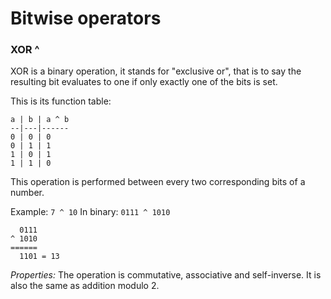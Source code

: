# Bitwise operators

### XOR ^
XOR is a binary operation, it stands for "exclusive or", that is to say the resulting bit evaluates to one if only exactly one of the bits is set.

This is its function table:

```
a | b | a ^ b
--|---|------
0 | 0 | 0
0 | 1 | 1
1 | 0 | 1
1 | 1 | 0
```

This operation is performed between every two corresponding bits of a number.

Example: `7 ^ 10`
In binary: `0111 ^ 1010`

```
  0111
^ 1010
======
  1101 = 13
```

*Properties:* The operation is commutative, associative and self-inverse.
It is also the same as addition modulo 2.
